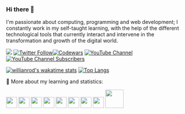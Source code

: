 ### Hi there 👋 

I'm passionate about computing, programming and web development; I constantly work in my self-taught learning, with the help of the different technological tools that currently interact and intervene in the transformation and growth of the digital world. 

<a class="header-badge" target="_blank" href="https://www.linkedin.com/in/steveen-echeverri"><img src="https://img.shields.io/badge/style--5eba00.svg?label=LinkedIn&logo=linkedin&style=social"></a>
<a href="https://twitter.com/styvensoft" target="_blank"><img alt="Twitter Follow" src="https://img.shields.io/twitter/follow/styvensoft?style=social"></a><a href="https://www.codewars.com/users/StyvenSoft" target="_blank">![Codewars](https://www.codewars.com/users/StyvenSoft/badges/small)</a>
<a href="https://www.youtube.com/channel/UC0cfFajw41F_juEyqu6JKnQ" target="_blank"><img alt="YouTube Channel" src="https://img.shields.io/youtube/channel/views/UC0cfFajw41F_juEyqu6JKnQ?style=social"></a>
<a href="https://www.youtube.com/channel/UC0cfFajw41F_juEyqu6JKnQ" target="_blank"><img alt="YouTube Channel Subscribers" src="https://img.shields.io/youtube/channel/subscribers/UC8butISFwT-Wl7EV0hUK0BQ?style=social"></a>


[![willianrod's wakatime stats](https://github-readme-stats.vercel.app/api/wakatime?username=steveen_echeverri&text_color=ffffff&bg_color=0d1117)](https://wakatime.com/@steveen_echeverri)
[![Top Langs](https://github-readme-stats.vercel.app/api/top-langs/?username=styvensoft&layout=compact&show_icons=true&text_color=ffffff&bg_color=0d1117)](https://github.com/StyvenSoft?tab=repositories)

🔭 More about my learning and statistics:

<a href=https://www.freecodecamp.org/steveen.echeverri target="_blank"><img src=https://cdn.jsdelivr.net/npm/simple-icons@3.0.1/icons/freecodecamp.svg height="30" width="30" /></a>
<a href="https://repl.it/@SteveenEcheverr" target="_blank"><img src="https://cdn.jsdelivr.net/npm/simple-icons@3.0.1/icons/repl-dot-it.svg" height="30" width="30" /></a>
<a href="https://codepen.io/stevenses" target="_blank"><img src="https://cdn.jsdelivr.net/npm/simple-icons@3.0.1/icons/codepen.svg" height="30" width="30" /></a>
<a href="https://www.codecademy.com/profiles/SteveenEcheverry" target="_blank"><img src="https://cdn.jsdelivr.net/npm/simple-icons@3.0.1/icons/codecademy.svg" height="30" width="30" /></a>
<a href="https://platzi.com/@steveenecheverri/" target="_blank"><img src="https://cdn.jsdelivr.net/npm/simple-icons@3.0.1/icons/platzi.svg" height="30" width="30" /></a>
<a href="https://www.codewars.com/users/StyvenSoft" target="_blank"><img src="https://cdn.jsdelivr.net/npm/simple-icons@3.0.1/icons/codewars.svg" height="30" width="30" /></a>
<a href="https://profile.codersrank.io/user/styvensoft/" target="_blank"><img src="https://cdn.jsdelivr.net/npm/simple-icons@3.0.1/icons/codersrank.svg" height="30" width="30" /></a>
<a href="https://profile-summary-for-github.com/user/StyvenSoft" target="_blank"><img src="https://cdn.jsdelivr.net/npm/simple-icons@3.0.1/icons/github.svg" height="30" width="30" /></a>
<a href="https://app.aluracursos.com/user/steveen-echeverri" target="_blank"><img src="https://cdn2.gnarususercontent.com.br/6/449886/e4616bc3-7ae0-4acc-aa9d-41e08df15090.png"  height="50"/></a>
<!--
**StyvenSoft/styvensoft** is a ✨ _special_ ✨ repository because its `README.md` (this file) appears on your GitHub profile.

Here are some ideas to get you started:

- 🔭 I’m currently working on ...
- 🌱 I’m currently learning ...
- 👯 I’m looking to collaborate on ...
- 🤔 I’m looking for help with ...
- 💬 Ask me about ...
- 📫 How to reach me: ...
- 😄 Pronouns: ...
- ⚡ Fun fact: ...
-->

